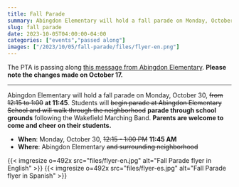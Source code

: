 ```yaml
--- 
title: Fall Parade
summary: Abingdon Elementary will hold a fall parade on Monday, October 30, at 11:45.
slug: fall parade
date: 2023-10-05T04:00:00-04:00
categories: ["events","passed along"]
images: ["/2023/10/05/fall-parade/files/flyer-en.png"]
---
```


The PTA is passing along [this message from Abingdon Elementary](https://abingdon.apsva.us/post/fall-parade/). **Please note the changes made on October 17.**

---

Abingdon Elementary will hold a fall parade on Monday, October 30, ~~from 12:15 to 1:00~~ **at 11:45**. Students will ~~begin parade at Abingdon Elementary School and will walk through the neighborhood~~ **parade through school grounds** following the Wakefield Marching Band. **Parents are welcome to come and cheer on their students.**

- **When**: Monday, October 30, ~~12:15 - 1:00 PM~~ **11:45 AM**
- **Where**: Abingdon Elementary ~~and surrounding neighborhood~~

{{< imgresize o=492x src="files/flyer-en.jpg" alt="Fall Parade flyer in English" >}}
{{< imgresize o=492x src="files/flyer-es.jpg" alt="Fall Parade flyer in Spanish" >}}
